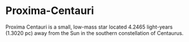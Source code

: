 # Proxima-Centauri
Proxima Centauri is a small, low-mass star located 4.2465 light-years (1.3020 pc) away from the Sun in the southern constellation of Centaurus.
